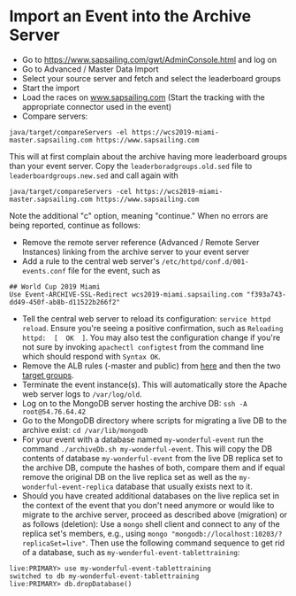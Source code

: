# Import an Event into the Archive Server

- Go to https://www.sapsailing.com/gwt/AdminConsole.html and log on
- Go to Advanced / Master Data Import
- Select your source server and fetch and select the leaderboard groups
- Start the import
- Load the races on www.sapsailing.com (Start the tracking with the appropriate connector used in the event)
- Compare servers:
```
java/target/compareServers -el https://wcs2019-miami-master.sapsailing.com https://www.sapsailing.com
```
This will at first complain about the archive having more leaderboard groups than your event server. Copy the ``leaderboradgroups.old.sed`` file to ``leaderboardgroups.new.sed`` and call again with
```
java/target/compareServers -cel https://wcs2019-miami-master.sapsailing.com https://www.sapsailing.com
```
Note the additional "c" option, meaning "continue." When no errors are being reported, continue as follows:

- Remove the remote server reference (Advanced / Remote Server Instances) linking from the archive server to your event server
- Add a rule to the central web server's ``/etc/httpd/conf.d/001-events.conf`` file for the event, such as
```
## World Cup 2019 Miami
Use Event-ARCHIVE-SSL-Redirect wcs2019-miami.sapsailing.com "f393a743-dd49-450f-ab8b-d11522b266f2"
```
- Tell the central web server to reload its configuration: ``service httpd reload``. Ensure you're seeing a positive confirmation, such as ``Reloading httpd:  [  OK  ]``. You may also test the configuration change if you're not sure by invoking ``apachectl configtest`` from the command line which should respond with ``Syntax OK``.
- Remove the ALB rules (-master and public) from [here](https://eu-west-1.console.aws.amazon.com/ec2/v2/home?region=eu-west-1#ELBRules:type=app;loadBalancerName=Sailing-eu-west-1;loadBalancerId=32b89dbfe7f75097;listenerId=f9212223209ac042) and then the two [target groups](https://eu-west-1.console.aws.amazon.com/ec2/v2/home?region=eu-west-1#TargetGroups:sort=targetGroupName).
- Terminate the event instance(s). This will automatically store the Apache web server logs to ``/var/log/old``.
- Log on to the MongoDB server hosting the archive DB: ``ssh -A root@54.76.64.42``
- Go to the MongoDB directory where scripts for migrating a live DB to the archive exist: ``cd /var/lib/mongodb``
- For your event with a database named ``my-wonderful-event`` run the command ``./archiveDb.sh my-wonderful-event``. This will copy the DB contents of database ``my-wonderful-event`` from the live DB replica set to the archive DB, compute the hashes of both, compare them and if equal remove the original DB on the live replica set as well as the ``my-wonderful-event-replica`` database that usually exists next to it.
- Should you have created additional databases on the live replica set in the context of the event that you don't need anymore or would like to migrate to the archive server, proceed as described above (migration) or as follows (deletion): Use a ``mongo`` shell client and connect to any of the replica set's members, e.g., using ``mongo "mongodb://localhost:10203/?replicaSet=live"``. Then use the following command sequence to get rid of a database, such as ``my-wonderful-event-tablettraining``:
```
live:PRIMARY> use my-wonderful-event-tablettraining
switched to db my-wonderful-event-tablettraining
live:PRIMARY> db.dropDatabase()
```